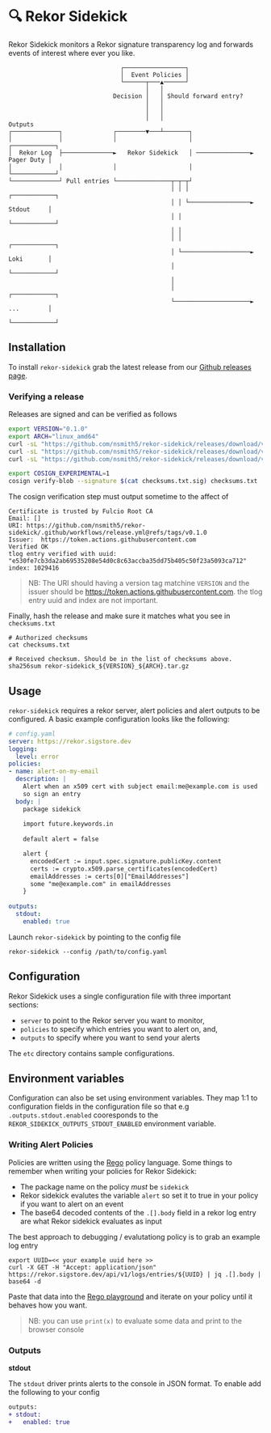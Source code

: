 # 🔍 Rekor Sidekick

Rekor Sidekick monitors a Rekor signature transparency log and forwards events
of interest where ever you like.

```
                               ┌─────────────────┐
                               │  Event Policies │
                               └──────┬───▲──────┘
                                      │   │
                             Decision │   │ Should forward entry?
                                      │   │
                                      │   │
                                      │   │                           Outputs
┌─────────────┐              ┌────────▼───┴───────┐
│             │              │                    │                ┌────────────┐
│  Rekor Log  ├──────────────►   Rekor Sidekick   │ ───────────────► Pager Duty │
│             │              │                    │                └────────────┘
└─────────────┘ Pull entries └───────────────┬─┬─┬┘
                                             │ │ │                 ┌────────────┐
                                             │ │ └─────────────────► Stdout     │
                                             │ │                   └────────────┘
                                             │ │
                                             │ │                   ┌────────────┐
                                             │ └───────────────────► Loki       │
                                             │                     └────────────┘
                                             │
                                             │                     ┌────────────┐
                                             └─────────────────────► ...        │
                                                                   └────────────┘
```

## Installation

To install `rekor-sidekick` grab the latest release from our [Github releases
page](https://github.com/nsmith5/rekor-sidekick/releases).

### Verifying a release

Releases are signed and can be verified as follows

```bash
export VERSION="0.1.0"
export ARCH="linux_amd64"
curl -sL "https://github.com/nsmith5/rekor-sidekick/releases/download/v${VERSION}/rekor-sidekick_${VERSION}_${ARCH}.tar.gz" > rekor-sidekick_${VERSION}_${ARCH}.tar.gz
curl -sL "https://github.com/nsmith5/rekor-sidekick/releases/download/v${VERSION}/checksums.txt" > checksums.txt
curl -sL "https://github.com/nsmith5/rekor-sidekick/releases/download/v${VERSION}/checksums.txt.sig" > checksums.txt.sig

export COSIGN_EXPERIMENTAL=1
cosign verify-blob --signature $(cat checksums.txt.sig) checksums.txt
```

The cosign verification step must output sometime to the affect of

```
Certificate is trusted by Fulcio Root CA
Email: []
URI: https://github.com/nsmith5/rekor-sidekick/.github/workflows/release.yml@refs/tags/v0.1.0
Issuer:  https://token.actions.githubusercontent.com
Verified OK
tlog entry verified with uuid: "e530fe7cb3da2ab69535208e54d0c8c63accba35dd75b405c50f23a5093ca712" index: 1029416
```

> NB: The URI should having a version tag matchine `VERSION` and the issuer
> should be https://token.actions.githubusercontent.com.  the tlog entry uuid
> and index are not important.

Finally, hash the release and make sure it matches what you see in `checksums.txt`

```
# Authorized checksums
cat checksums.txt

# Received checksum. Should be in the list of checksums above.
sha256sum rekor-sidekick_${VERSION}_${ARCH}.tar.gz
```

## Usage

`rekor-sidekick` requires a rekor server, alert policies and alert outputs to
be configured. A basic example configuration looks like the following:

```yaml
# config.yaml
server: https://rekor.sigstore.dev
logging:
  level: error
policies:
- name: alert-on-my-email
  description: |
    Alert when an x509 cert with subject email:me@example.com is used
    so sign an entry
  body: |
    package sidekick
    
    import future.keywords.in    
 
    default alert = false

    alert {
      encodedCert := input.spec.signature.publicKey.content
      certs := crypto.x509.parse_certificates(encodedCert)
      emailAddresses := certs[0]["EmailAddresses"]
      some "me@example.com" in emailAddresses
    }
    
outputs:
  stdout:
    enabled: true
```

Launch `rekor-sidekick` by pointing to the config file

```
rekor-sidekick --config /path/to/config.yaml
```

## Configuration

Rekor Sidekick uses a single configuration file with three important sections:

- `server` to point to the Rekor server you want to monitor,
- `policies` to specify which entries you want to alert on, and,
- `outputs` to specify where you want to send your alerts

The `etc` directory contains sample configurations.

## Environment variables

Configuration can also be set using environment variables. They map 1:1 to
configuration fields in the configuration file so that e.g
`.outputs.stdout.enabled` cooresponds to the
`REKOR_SIDEKICK_OUTPUTS_STDOUT_ENABLED` environment variable.

### Writing Alert Policies

Policies are written using the
[Rego](https://www.openpolicyagent.org/docs/latest/policy-language/) policy
language. Some things to remember when writing your policies for Rekor
Sidekick:

- The package name on the policy _must_ be `sidekick`
- Rekor sidekick evalutes the variable `alert` so set it to true in your policy
  if you want to alert on an event
- The base64 decoded contents of the `.[].body` field in a rekor log entry are
  what Rekor sidekick evaluates as input

The best approach to debugging / evalutationg policy is to grab an example log
entry

```
export UUID=<< your example uuid here >>
curl -X GET -H "Accept: application/json" https://rekor.sigstore.dev/api/v1/logs/entries/${UUID} | jq .[].body | base64 -d
```

Paste that data into the [Rego playground](https://play.openpolicyagent.org/)
and iterate on your policy until it behaves how you want.

> NB: you can use `print(x)` to evaluate some data and print to the browser console

### Outputs

**stdout**

The `stdout` driver prints alerts to the console in JSON format. To enable add
the following to your config

```diff
outputs:
+ stdout:
+   enabled: true
```

